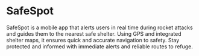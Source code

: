 # SafeSpot
SafeSpot is a mobile app that alerts users in real time during rocket attacks and guides them to the nearest safe shelter. Using GPS and integrated shelter maps, it ensures quick and accurate navigation to safety. Stay protected and informed with immediate alerts and reliable routes to refuge.
